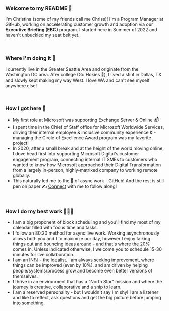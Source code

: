 ### Welcome to my README 👋 

I'm Christina (some of my friends call me Chriss)! I'm a Program Manager at GitHub, working on accelerating customer growth and adoption via our **Executive Briefing (EBC)** program. I started here in Summer of 2022 and haven't unbuckled my seat belt yet.

<br> 

### Where I'm doing it 📌 
I currently live in the Greater Seattle Area and originate from the Washington DC area. Afer college (Go Hokies 🦃), I lived a stint in Dallas, TX and slowly kept making my way West. I love WA and can't see myself anywhere else!

<br> 

### How I got here 🚀
- My first role at Microsoft was supporting Exchange Server & Online 📬
- I spent time in the Chief of Staff office for Microsoft Worldwide Services, driving their internal employee & inclusive community experience &  - managing the Circle of Excellence Award program was my favorite project!
- In 2020, after a small break and at the height of the world moving online, I dove head first into supporting Microsoft Digital's customer engagement program, connecting internal IT SMEs to customers who wanted to know how Microsoft approached their Digital Transformation from a largely in-person, highly-matrixed company to working remote globally.
- This naturally led me to the 👑 of async work - GitHub! And the rest is still pen on paper ✍️ [Connect](https://www.linkedin.com/in/chrissnl/) with me to follow along!
<br> 

### How I do my best work 👩🏻‍💻 
- I am a big proponent of block scheduling and you'll find my most of my calendar filled with focus time and tasks.
- I follow an 80:20 method for async:live work. Working asynchronously allows both you and I to maximize our day, however I enjoy talking things out and bouncing ideas around - and that's where the 20% comes in. Unless indicated otherwise, I welcome you to schedule 15-30 minutes for live collaboration.
- I am an INFJ - the Idealist. I am always seeking improvement, where things can be improved (even by 10%), and am driven by helping people/systems/process grow and become even better versions of themselves. 
- I thrive in an environment that has a "North Star" mission and where the journey is creative, collaborative and a ship to learn.
- I am a reserved personality - but I wouldn't say I'm shy! I am a listener and like to reflect, ask questions and get the big picture before jumping into something.


<!--
**chrissnl/chrissnl** is a ✨ _special_ ✨ repository because its `README.md` (this file) appears on your GitHub profile.

Here are some ideas to get you started:

- 🔭 I’m currently working on ...
- 🌱 I’m currently learning ...
- 👯 I’m looking to collaborate on ...
- 🤔 I’m looking for help with ...
- 💬 Ask me about ...
- 📫 How to reach me: ...
- 😄 Pronouns: ...
- ⚡ Fun fact: ...
-->
